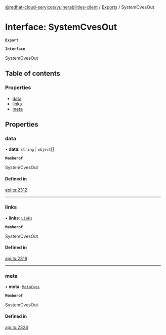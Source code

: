 [@redhat-cloud-services/vulnerabilities-client](../README.md) / [Exports](../modules.md) / SystemCvesOut

# Interface: SystemCvesOut

**`Export`**

**`Interface`**

SystemCvesOut

## Table of contents

### Properties

- [data](SystemCvesOut.md#data)
- [links](SystemCvesOut.md#links)
- [meta](SystemCvesOut.md#meta)

## Properties

### data

• **data**: `string` \| `object`[]

**`Memberof`**

SystemCvesOut

#### Defined in

[api.ts:2312](https://github.com/RedHatInsights/javascript-clients/blob/master/packages/vulnerabilities/api.ts#L2312)

___

### links

• **links**: [`Links`](Links.md)

**`Memberof`**

SystemCvesOut

#### Defined in

[api.ts:2318](https://github.com/RedHatInsights/javascript-clients/blob/master/packages/vulnerabilities/api.ts#L2318)

___

### meta

• **meta**: [`MetaCves`](MetaCves.md)

**`Memberof`**

SystemCvesOut

#### Defined in

[api.ts:2324](https://github.com/RedHatInsights/javascript-clients/blob/master/packages/vulnerabilities/api.ts#L2324)
